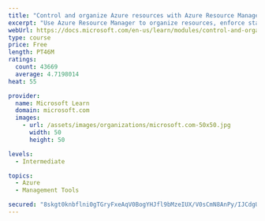 ```yaml
---
title: "Control and organize Azure resources with Azure Resource Manager"
excerpt: "Use Azure Resource Manager to organize resources, enforce standards, and protect critical assets from deletion."
webUrl: https://docs.microsoft.com/en-us/learn/modules/control-and-organize-with-azure-resource-manager/
type: course
price: Free
length: PT46M
ratings:
  count: 43669
  average: 4.7198014
heat: 55

provider:
  name: Microsoft Learn
  domain: microsoft.com
  images:
    - url: /assets/images/organizations/microsoft.com-50x50.jpg
      width: 50
      height: 50

levels:
  - Intermediate

topics:
  - Azure
  - Management Tools

secured: "8skgt0knbflni0gTGryFxeAqV0BogYHJfl9bMzeIUX/V0sCmN8AnPy/IJCdgUVgjfDeEX7dNgtiGHL5eBPO2uvTEZXV3hzBFmQ+t/DlgiU0sk61JG8FW6CF7xTh2je8ZqrfyyBshXukLqOUqHg5DStzDSwFcF5Y/aN3g/SJLWYsEsYO5lGgaQhAws+D8xhoPRrX06d2JG0wz0LeIJhBrKxGShFYnaImFrBEhdaRzayhED7JA/3TDKjpGELsoB/7JFFSKC1waupOUBpJTBpp9jZixzljaJpWiqabAFpg0qsADLKZx820jdDSH1sXM8f/EMYnVwGHZgILpAxA6Y54pS+vis/l5jo2/T4hwIw2fjKbrz1JSR8hqEVtWlDfbwLVXHd/MDqm7cTacU9COkpPAAcsnECHjEcPKY4vIVtg4ODk9FN0aAWT73nbPBDALKpDu;kseN1aD37aPpZPqeK+/OqA=="
---
```


